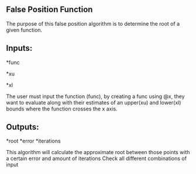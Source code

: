## False Position Function

The purpose of this false position algorithm is to determine the root of a given function.



## Inputs:

*func

*xu

*xl

The user must input the function (func), by creating a func using @x, they want to evaluate along with their
estimates of an upper(xu) and lower(xl) bounds where the function crosses the x
axis. 

## Outputs:

*root 
*error
*iterations

This algorithm will calculate the approximate root between those
points with a certain error and amount of iterations
Check all different combinations of input
